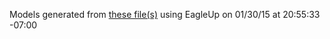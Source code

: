 Models generated from [these file(s)](https://raw.github.com/sparkfun/BlueSMiRF/cfc5c9b555823cf10df31fecaf7447f253b68369/Hardware/BlueSMiRF-ChipAnt.brd) using EagleUp on 01/30/15 at 20:55:33 -07:00
